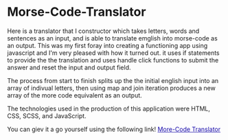 # Morse-Code-Translator
Here is a translator that I constructor which takes  letters, words and sentences as an input, and is able to translate emglish into morse-code as an output. 
This was my first foray into creating a functioning app using javascript and I'm very pleased with how it turned out. it uses if statements to provide the the translation and uses handle click functions to submit the answer and reset the input and output field. 

The process from start to finish splits up the the initial english input into an array of indivual letters, then using map and join iteration produces a new array of the more code equivalent as an output.

The technologies used in the production of this application were HTML, CSS, SCSS, and JavaScript.

You can giev it a go yourself using the following link! <a href="https://github.com/MylesPillay/Morse-Code-Translator" title="" style="color:#1a0dab;font-size:14px;" >More-Code Translator</a>

